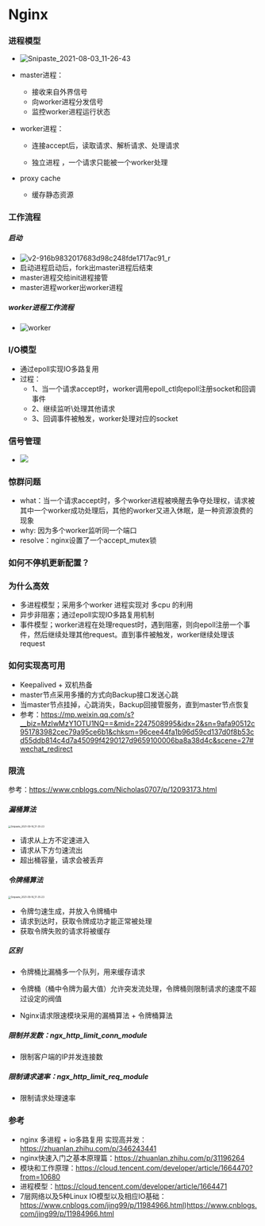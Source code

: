 # Nginx

### 进程模型

- ![Snipaste_2021-08-03_11-26-43](https://raw.githubusercontent.com/li-zeyuan/access/master/img/Snipaste_2021-08-03_11-26-43.png)

- master进程：

  - 接收来自外界信号
  - 向worker进程分发信号
  - 监控worker进程运行状态

- worker进程：

  - 连接accept后，读取请求、解析请求、处理请求

  - 独立进程 ，一个请求只能被一个worker处理

- proxy cache

  - 缓存静态资源

### 工作流程
##### 启动
- ![v2-916b9832017683d98c248fde1717ac91_r](https://raw.githubusercontent.com/li-zeyuan/access/master/img/v2-916b9832017683d98c248fde1717ac91_r.jpeg)
- 启动进程启动后，fork出master进程后结束
- master进程交给init进程接管
- master进程worker出worker进程
##### worker进程工作流程

- ![worker](https://raw.githubusercontent.com/li-zeyuan/access/master/img/worker.png)


### I/O模型
- 通过epoll实现IO多路复用
- 过程：
  - 1、当一个请求accept时，worker调用epoll_ctl向epoll注册socket和回调事件
  - 2、继续监听\处理其他请求
  - 3、回调事件被触发，worker处理对应的socket

### 信号管理

- ![](https://raw.githubusercontent.com/li-zeyuan/access/master/img/1468231-20190604222852999-553607453.png)

### 惊群问题
- what：当一个请求accept时，多个worker进程被唤醒去争夺处理权，请求被其中一个worker成功处理后，其他的worker又进入休眠，是一种资源浪费的现象
- why: 因为多个worker监听同一个端口
- resolve：nginx设置了一个accept_mutex锁

### 如何不停机更新配置？

### 为什么高效

- 多进程模型；采用多个worker 进程实现对 多cpu 的利用
- 异步非阻塞；通过epoll实现IO多路复用机制
- 事件模型；worker进程在处理request时，遇到阻塞，则向epoll注册一个事件，然后继续处理其他request。直到事件被触发，worker继续处理该request

### 如何实现高可用

- Keepalived + 双机热备
- master节点采用多播的方式向Backup接口发送心跳
- 当master节点挂掉，心跳消失，Backup回接管服务，直到master节点恢复
- 参考：https://mp.weixin.qq.com/s?__biz=MzIwMzY1OTU1NQ==&mid=2247508995&idx=2&sn=9afa90512c951783982cec79a95ce6b1&chksm=96cee44fa1b96d59cd137d0f8b53cd55ddb814c4d7a45099f4290127d9659100006ba8a38d4c&scene=27#wechat_redirect

### 限流

参考：https://www.cnblogs.com/Nicholas0707/p/12093173.html

##### 漏桶算法

<img src="https://raw.githubusercontent.com/li-zeyuan/access/master/img/Snipaste_2021-09-16_17-35-23.png" alt="Snipaste_2021-09-16_17-35-23" style="zoom: 33%;" />

- 请求从上方不定速进入
- 请求从下方匀速流出
- 超出桶容量，请求会被丢弃

##### 令牌桶算法

<img src="https://raw.githubusercontent.com/li-zeyuan/access/master/img/Snipaste_2021-09-16_18-06-42.png" alt="Snipaste_2021-09-16_17-35-23" style="zoom: 33%;" />

- 令牌匀速生成，并放入令牌桶中
- 请求到达时，获取令牌成功才能正常被处理
- 获取令牌失败的请求将被缓存

##### 区别

- 令牌桶比漏桶多一个队列，用来缓存请求
- 令牌桶（桶中令牌为最大值）允许突发流处理，令牌桶则限制请求的速度不超过设定的阀值

- Nginx请求限速模块采用的漏桶算法 + 令牌桶算法

##### 限制并发数：ngx_http_limit_conn_module

- 限制客户端的IP并发连接数

##### 限制请求速率：ngx_http_limit_req_module

- 限制请求处理速率

### 参考

- nginx 多进程 + io多路复用 实现高并发：https://zhuanlan.zhihu.com/p/346243441
- nginx快速入门之基本原理篇：https://zhuanlan.zhihu.com/p/31196264
- 模块和工作原理：https://cloud.tencent.com/developer/article/1664470?from=10680
- 进程模型：https://cloud.tencent.com/developer/article/1664471
- 7层网络以及5种Linux IO模型以及相应IO基础：https://www.cnblogs.com/jing99/p/11984966.html)https://www.cnblogs.com/jing99/p/11984966.html